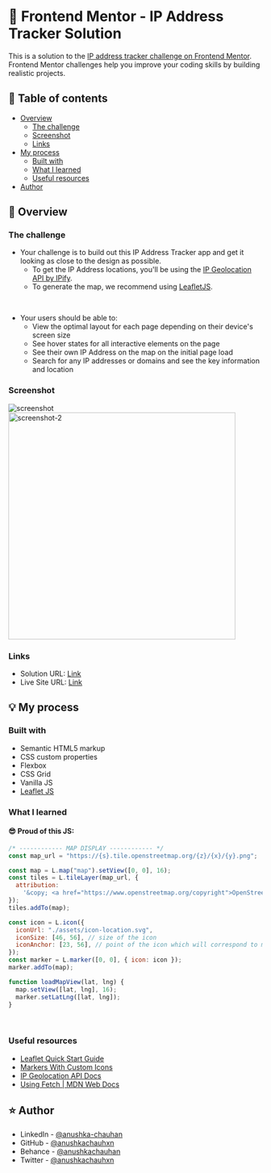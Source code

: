 # 🎯 Frontend Mentor - IP Address Tracker Solution

This is a solution to the [IP address tracker challenge on Frontend Mentor](https://www.frontendmentor.io/challenges/ip-address-tracker-I8-0yYAH0). Frontend Mentor challenges help you improve your coding skills by building realistic projects.

## 📜 Table of contents

- [Overview](#overview)
  - [The challenge](#the-challenge)
  - [Screenshot](#screenshot)
  - [Links](#links)
- [My process](#my-process)
  - [Built with](#built-with)
  - [What I learned](#what-i-learned)
  - [Useful resources](#useful-resources)
- [Author](#author)

## 📝 Overview

### The challenge

- Your challenge is to build out this IP Address Tracker app and get it looking as close to the design as possible.
  - To get the IP Address locations, you'll be using the [IP Geolocation API by IPify](https://geo.ipify.org/).
  - To generate the map, we recommend using [LeafletJS](https://leafletjs.com/).

<br>

- Your users should be able to:
  - View the optimal layout for each page depending on their device's screen size
  - See hover states for all interactive elements on the page
  - See their own IP Address on the map on the initial page load
  - Search for any IP addresses or domains and see the key information and location

### Screenshot

<img src="https://user-images.githubusercontent.com/59930625/207266072-094cba61-caa8-4c36-94d5-3d32becbfd9a.png" alt="screenshot">
<img height="450px" src="https://user-images.githubusercontent.com/59930625/207266088-a20b46d0-75ec-428d-bb25-24f4d879ff00.png" alt="screenshot-2">

### Links

- Solution URL: [Link](https://github.com/anushkachauhxn/frontend-mentor-projects/tree/main/projects/8-ip-address-tracker)
- Live Site URL: [Link](https://anushkachauhxn.github.io/frontend-mentor-projects/projects/8-ip-address-tracker/)

## 💡 My process

### Built with

- Semantic HTML5 markup
- CSS custom properties
- Flexbox
- CSS Grid
- Vanilla JS
- [Leaflet JS](https://leafletjs.com/)

### What I learned

#### 😎 Proud of this JS:

```js
/* ------------ MAP DISPLAY ------------ */
const map_url = "https://{s}.tile.openstreetmap.org/{z}/{x}/{y}.png";

const map = L.map("map").setView([0, 0], 16);
const tiles = L.tileLayer(map_url, {
  attribution:
    '&copy; <a href="https://www.openstreetmap.org/copyright">OpenStreetMap</a> contributors',
});
tiles.addTo(map);

const icon = L.icon({
  iconUrl: "./assets/icon-location.svg",
  iconSize: [46, 56], // size of the icon
  iconAnchor: [23, 56], // point of the icon which will correspond to marker's location
});
const marker = L.marker([0, 0], { icon: icon });
marker.addTo(map);

function loadMapView(lat, lng) {
  map.setView([lat, lng], 16);
  marker.setLatLng([lat, lng]);
}
```

<br>

### Useful resources

- [Leaflet Quick Start Guide](https://leafletjs.com/examples/quick-start/)
- [Markers With Custom Icons](https://leafletjs.com/examples/custom-icons/)
- [IP Geolocation API Docs](https://geo.ipify.org/docs)
- [Using Fetch | MDN Web Docs](https://developer.mozilla.org/en-US/docs/Web/API/Fetch_API)

## ⭐ Author

- LinkedIn - [@anushka-chauhan](https://www.linkedin.com/in/anushka-chauhan)
- GitHub - [@anushkachauhxn](https://github.com/anushkachauhxn)
- Behance - [@anushkachauhan](https://www.behance.net/anushkachauhan)
- Twitter - [@anushkachauhxn](https://twitter.com/anushkachauhxn)
